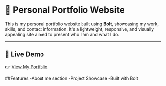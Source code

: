 # 💼 Personal Portfolio Website

This is my personal portfolio website built using **Bolt**, showcasing my work, skills, and contact information. It's a lightweight, responsive, and visually appealing site aimed to present who I am and what I do.

---

## 🔗 Live Demo

👉 [View My Portfolio](https://fantastic-vacherin-b0759c.netlify.app/)

##Features
-About me section
-Project Showcase
-Built with Bolt
